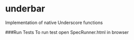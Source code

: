 # underbar
Implementation of native Underscore functions

###Run Tests
To run test open SpecRunner.html in browser
